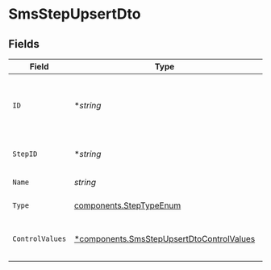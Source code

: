 # SmsStepUpsertDto


## Fields

| Field                                                                                                 | Type                                                                                                  | Required                                                                                              | Description                                                                                           |
| ----------------------------------------------------------------------------------------------------- | ----------------------------------------------------------------------------------------------------- | ----------------------------------------------------------------------------------------------------- | ----------------------------------------------------------------------------------------------------- |
| `ID`                                                                                                  | **string*                                                                                             | :heavy_minus_sign:                                                                                    | Database identifier of the step. Used for updating the step.                                          |
| `StepID`                                                                                              | **string*                                                                                             | :heavy_minus_sign:                                                                                    | Unique identifier for the step                                                                        |
| `Name`                                                                                                | *string*                                                                                              | :heavy_check_mark:                                                                                    | Name of the step                                                                                      |
| `Type`                                                                                                | [components.StepTypeEnum](../../models/components/steptypeenum.md)                                    | :heavy_check_mark:                                                                                    | Type of the step                                                                                      |
| `ControlValues`                                                                                       | [*components.SmsStepUpsertDtoControlValues](../../models/components/smsstepupsertdtocontrolvalues.md) | :heavy_minus_sign:                                                                                    | Control values for the SMS step.                                                                      |